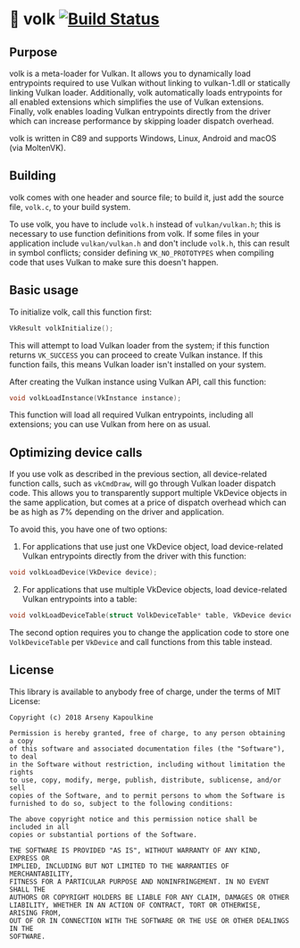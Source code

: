 # 🐺 volk [![Build Status](https://travis-ci.org/zeux/volk.svg?branch=master)](https://travis-ci.org/zeux/volk)

## Purpose

volk is a meta-loader for Vulkan. It allows you to dynamically load entrypoints required to use Vulkan
without linking to vulkan-1.dll or statically linking Vulkan loader. Additionally, volk automatically loads entrypoints for all enabled extensions which simplifies the use of Vulkan extensions. Finally, volk enables loading
Vulkan entrypoints directly from the driver which can increase performance by skipping loader dispatch overhead.

volk is written in C89 and supports Windows, Linux, Android and macOS (via MoltenVK).

## Building

volk comes with one header and source file; to build it, just add the source file, `volk.c`, to your build system.

To use volk, you have to include `volk.h` instead of `vulkan/vulkan.h`; this is necessary to use function definitions from volk.
If some files in your application include `vulkan/vulkan.h` and don't include `volk.h`, this can result in symbol conflicts; consider defining `VK_NO_PROTOTYPES` when compiling code that uses Vulkan to make sure this doesn't happen.

## Basic usage

To initialize volk, call this function first:

```c++
VkResult volkInitialize();
```

This will attempt to load Vulkan loader from the system; if this function returns `VK_SUCCESS` you can proceed to create Vulkan instance.
If this function fails, this means Vulkan loader isn't installed on your system.

After creating the Vulkan instance using Vulkan API, call this function:

```c++
void volkLoadInstance(VkInstance instance);
```

This function will load all required Vulkan entrypoints, including all extensions; you can use Vulkan from here on as usual.

## Optimizing device calls

If you use volk as described in the previous section, all device-related function calls, such as `vkCmdDraw`, will go through Vulkan loader dispatch code.
This allows you to transparently support multiple VkDevice objects in the same application, but comes at a price of dispatch overhead which can be as high as 7% depending on the driver and application.

To avoid this, you have one of two options:

1. For applications that use just one VkDevice object, load device-related Vulkan entrypoints directly from the driver with this function:

```c++
void volkLoadDevice(VkDevice device);
```

2. For applications that use multiple VkDevice objects, load device-related Vulkan entrypoints into a table:

```c++
void volkLoadDeviceTable(struct VolkDeviceTable* table, VkDevice device);
```

The second option requires you to change the application code to store one `VolkDeviceTable` per `VkDevice` and call functions from this table instead.

## License

This library is available to anybody free of charge, under the terms of MIT License:

	Copyright (c) 2018 Arseny Kapoulkine

	Permission is hereby granted, free of charge, to any person obtaining a copy
	of this software and associated documentation files (the "Software"), to deal
	in the Software without restriction, including without limitation the rights
	to use, copy, modify, merge, publish, distribute, sublicense, and/or sell
	copies of the Software, and to permit persons to whom the Software is
	furnished to do so, subject to the following conditions:

	The above copyright notice and this permission notice shall be included in all
	copies or substantial portions of the Software.

	THE SOFTWARE IS PROVIDED "AS IS", WITHOUT WARRANTY OF ANY KIND, EXPRESS OR
	IMPLIED, INCLUDING BUT NOT LIMITED TO THE WARRANTIES OF MERCHANTABILITY,
	FITNESS FOR A PARTICULAR PURPOSE AND NONINFRINGEMENT. IN NO EVENT SHALL THE
	AUTHORS OR COPYRIGHT HOLDERS BE LIABLE FOR ANY CLAIM, DAMAGES OR OTHER
	LIABILITY, WHETHER IN AN ACTION OF CONTRACT, TORT OR OTHERWISE, ARISING FROM,
	OUT OF OR IN CONNECTION WITH THE SOFTWARE OR THE USE OR OTHER DEALINGS IN THE
	SOFTWARE.
